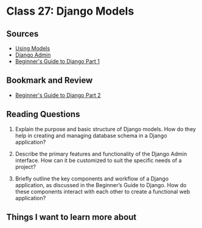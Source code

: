 # Class 27: Django Models

## Sources
- [Using Models](https://developer.mozilla.org/en-US/docs/Learn/Server-side/Django/Models)
- [Django Admin](https://developer.mozilla.org/en-US/docs/Learn/Server-side/Django/Admin_site)
- [Beginner's Guide to Django Part 1](https://simpleisbetterthancomplex.com/series/2017/09/04/a-complete-beginners-guide-to-django-part-1.html)

## Bookmark and Review
- [Beginner's Guide to Django Part 2](https://simpleisbetterthancomplex.com/series/2017/09/11/a-complete-beginners-guide-to-django-part-2.html)

## Reading Questions
1. Explain the purpose and basic structure of Django models. How do they help in creating and managing database schema in a Django application?
> 
2. Describe the primary features and functionality of the Django Admin interface. How can it be customized to suit the specific needs of a project?
> 
3. Briefly outline the key components and workflow of a Django application, as discussed in the Beginner’s Guide to Django. How do these components interact with each other to create a functional web application?
>
## Things I want to learn more about